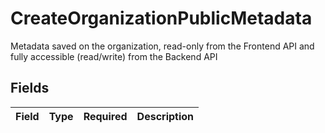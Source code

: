 # CreateOrganizationPublicMetadata

Metadata saved on the organization, read-only from the Frontend API and fully accessible (read/write) from the Backend API


## Fields

| Field       | Type        | Required    | Description |
| ----------- | ----------- | ----------- | ----------- |
